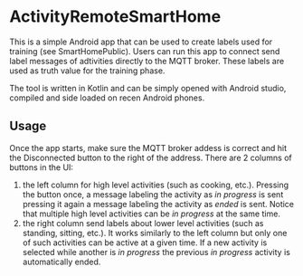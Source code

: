 # ActivityRemoteSmartHome
This is a simple Android app that can be used to create labels used for training (see SmartHomePublic).
Users can run this app to connect send label messages of adtivities directly to the MQTT broker. 
These labels are used as truth value for the training phase.

The tool is written in Kotlin and can be simply opened with Android studio, compiled and side loaded on recen Android phones.

## Usage
Once the app starts, make sure the MQTT broker addess is correct and hit the Disconnected button to the right of the address.
There are 2 columns of buttons in the UI:
1. the left column for high level activities (such as cooking, etc.). Pressing the button 
once, a message labeling the activity as *in progress* is sent pressing it again a message labeling the activity as *ended* is sent.
Notice that multiple high level activities can be *in progress* at the same time. 
2. the right column send labels about lower level activities (such as standing, sitting, etc.). It works similarly to the left column
but only one of such activities can be active at a given time. If a new activity is selected while another is *in progress* the previous
*in progress* activity is automatically ended.
